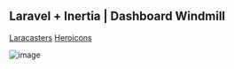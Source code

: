 ## Laravel + Inertia | Dashboard Windmill

[Laracasters](https://github.com/LaravelDaily/Larastarters)
[Heroicons](https://heroicons.com/)

![image](https://github.com/user-attachments/assets/8dc4aa9c-6b70-4d64-9d41-0e8f80d3acbe)
